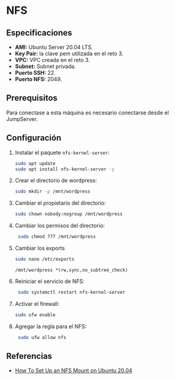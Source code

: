 # NFS

## Especificaciones

- **AMI:** Ubuntu Server 20.04 LTS.
- **Key Pair:** la clave pem utilizada en el reto 3.
- **VPC:** VPC creada en el reto 3.
- **Subnet:** Subnet privada.
- **Puerto SSH:** 22.
- **Puerto NFS:** 2049.

## Prerequisitos

Para conectase a esta máquina es necesario conectarse desde el JumpServer.

## Configuración

1. Instalar el paquete `nfs-kernel-server`:

   ```bash
   sudo apt update
   sudo apt install nfs-kernel-server -y
   ```

1. Crear el directorio de wordpress:

   ```bash
   sudo mkdir -p /mnt/wordpress
   ```

1. Cambiar el propietario del directorio:

   ```bash
   sudo chown nobody:nogroup /mnt/wordpress
   ```

1. Cambiar los permisos del directorio:

   ```bash
    sudo chmod 777 /mnt/wordpress
   ```

1. Cambiar los exports

   ```bash
   sudo nano /etc/exports
   ```

   ```plaintext
   /mnt/wordpress *(rw,sync,no_subtree_check)
   ```

1. Reiniciar el servicio de NFS:

   ```bash
    sudo systemctl restart nfs-kernel-server
   ```

1. Activar el firewall:

   ```bash
   sudo ufw enable
   ```

1. Agregar la regla para el NFS:

   ```bash
    sudo ufw allow nfs
   ```

## Referencias

- [How To Set Up an NFS Mount on Ubuntu 20.04](https://www.digitalocean.com/community/tutorials/how-to-set-up-an-nfs-mount-on-ubuntu-20-04)
